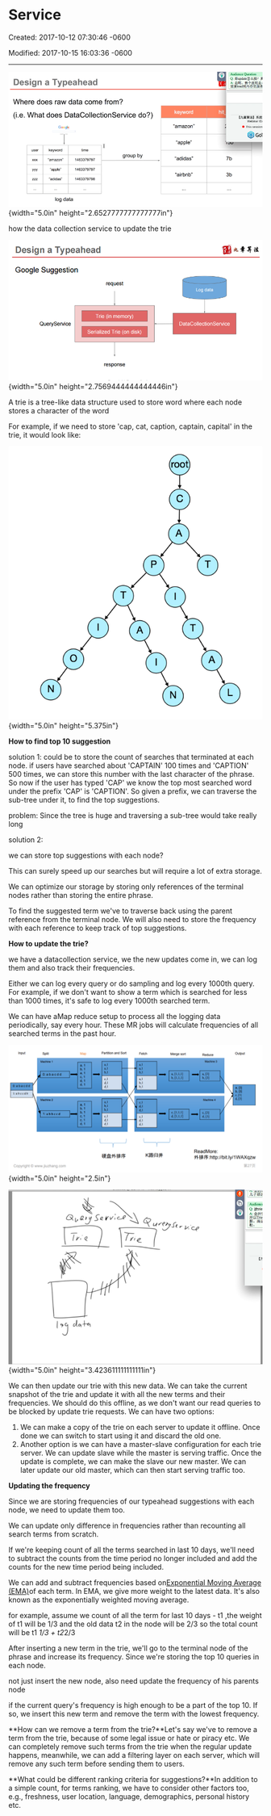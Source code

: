 # Service 

Created: 2017-10-12 07:30:46 -0600

Modified: 2017-10-15 16:03:36 -0600

---

![Design a Typeahead Where does raw data come from? (i.e. What does DataCollectionService do?) user keyword •amazon" "apple" "adidas• log data 1 time group by 1463379797 1463379797 1463379798 keyword "amazon" "apple" "adidas" "airbnb" Audience Question Q: Bupdate.catz-z hit Webinar • This session 7b 3b ](../../media/Steam^JCollection-Typehead-Service-image1.png){width="5.0in" height="2.6527777777777777in"}

how the data collection service to update the trie



![Design a Typeahead Google Suggestion request Trie (in memory) QueryService Serialized Trie (on disk) response Log data DataCollectionService ](../../media/Steam^JCollection-Typehead-Service-image2.png){width="5.0in" height="2.7569444444444446in"}





A trie is a tree-like data structure used to store word where each node stores a character of the word



For example, if we need to store 'cap, cat, caption, captain, capital' in the trie, it would look like:



![](../../media/Steam^JCollection-Typehead-Service-image3.png){width="5.0in" height="5.375in"}





**How to find top 10 suggestion**



solution 1: could be to store the count of searches that terminated at each node. if users have searched about 'CAPTAIN' 100 times and 'CAPTION' 500 times, we can store this number with the last character of the phrase. So now if the user has typed 'CAP' we know the top most searched word under the prefix 'CAP' is 'CAPTION'. So given a prefix, we can traverse the sub-tree under it, to find the top suggestions.



problem: Since the tree is huge and traversing a sub-tree would take really long



solution 2:

we can store top suggestions with each node?

This can surely speed up our searches but will require a lot of extra storage.





We can optimize our storage by storing only references of the terminal nodes rather than storing the entire phrase.



To find the suggested term we've to traverse back using the parent reference from the terminal node. We will also need to store the frequency with each reference to keep track of top suggestions.



**How to update the trie?**

we have a datacollection service, we the new updates come in, we can log them and also track their frequencies.



Either we can log every query or do sampling and log every 1000th query. For example, if we don't want to show a term which is searched for less than 1000 times, it's safe to log every 1000th searched term.



We can have aMap reduce setup to process all the logging data periodically, say every hour. These MR jobs will calculate frequencies of all searched terms in the past hour.



![](../../media/Steam^JCollection-Typehead-Service-image4.png){width="5.0in" height="2.5in"}



![](../../media/Steam^JCollection-Typehead-Service-image5.png){width="5.0in" height="3.423611111111111in"}







We can then update our trie with this new data. We can take the current snapshot of the trie and update it with all the new terms and their frequencies. We should do this offline, as we don't want our read queries to be blocked by update trie requests. We can have two options:

1.  We can make a copy of the trie on each server to update it offline. Once done we can switch to start using it and discard the old one.
2.  Another option is we can have a master-slave configuration for each trie server. We can update slave while the master is serving traffic. Once the update is complete, we can make the slave our new master. We can later update our old master, which can then start serving traffic too.





**Updating the frequency**



Since we are storing frequencies of our typeahead suggestions with each node, we need to update them too.



We can update only difference in frequencies rather than recounting all search terms from scratch.



If we're keeping count of all the terms searched in last 10 days, we'll need to subtract the counts from the time period no longer included and add the counts for the new time period being included.



We can add and subtract frequencies based on[Exponential Moving Average (EMA)](https://en.wikipedia.org/wiki/Moving_average#Exponential_moving_average)of each term. In EMA, we give more weight to the latest data. It's also known as the exponentially weighted moving average.



for example, assume we count of all the term for last 10 days - t1 ,the weight of t1 will be 1/3 and the old data t2 in the node will be 2/3 so the total count will be t1 *1/3 + t2*2/3



After inserting a new term in the trie, we'll go to the terminal node of the phrase and increase its frequency. Since we're storing the top 10 queries in each node.



not just insert the new node, also need update the frequency of his parents node



if the current query's frequency is high enough to be a part of the top 10. If so, we insert this new term and remove the term with the lowest frequency.



**How can we remove a term from the trie?**Let's say we've to remove a term from the trie, because of some legal issue or hate or piracy etc. We can completely remove such terms from the trie when the regular update happens, meanwhile, we can add a filtering layer on each server, which will remove any such term before sending them to users.



**What could be different ranking criteria for suggestions?**In addition to a simple count, for terms ranking, we have to consider other factors too, e.g., freshness, user location, language, demographics, personal history etc.







